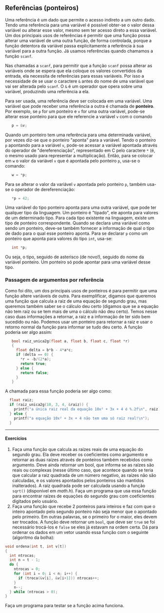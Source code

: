 ## Referências (ponteiros)

Uma referência é um dado que permite o acesso indireto a um outro dado.
Tendo uma referência para uma variável é possível obter-se o valor dessa variável ou alterar esse valor, mesmo sem ter acesso direto a essa variável.
Um dos principais usos de referências é permitir que uma função possa alterar uma variável de uma outra função, de forma controlada, porque a função detentora da variável passa explicitamente a referência à sua variável para a outra função.
Já usamos referências quando chamamos a função `scanf`.

Nas chamadas a `scanf`, para permitir que a função `scanf` possa alterar as variáveis onde se espera que ela coloque os valores convertidos da entrada, ela necessita de referências para essas variáveis. Por isso a necessidade de se usar o caractere `&` antes do nome de uma variável que vai ser alterada pelo `scanf`. O `&` é um operador que opera sobre uma variável, produzindo uma referência a ela.

Para ser usada, uma referência deve ser colocada em uma variável.
Uma variável que pode receber uma referência a outra é chamada de **ponteiro**.
Por exemplo, se `p` for um ponteiro e `v` for uma outra variável, pode-se alterar esse ponteiro para que ele referencie a variável `v` com o comando
```c
   p = &v;
```
Quando um ponteiro tem uma referência para uma determinada variável, por vezes diz-se que o ponteiro "aponta" para a variável.
Tendo o ponteiro `p` apontando para a variável `v`, pode-se acessar a variável apontada através do operador de "dereferenciação", representado em C pelo caractere `*` (é, o mesmo usado para representar a multiplicação).
Então, para se colocar em `w` o valor da variável `v` que é apontada pelo ponteiro `p`, usa-se o comando:
```c
   w = *p;
```
Para se alterar o valor da variável `v` apontada pelo ponteiro `p`, também usa-se o operador de dereferenciação:
```c
   *p = 42;
```
Uma variável do tipo ponteiro aponta para uma outra variável, que pode ter qualquer tipo da linguagem.
Um ponteiro é "tipado", ele aponta para valores de um determinado tipo.
Para cada tipo existente na linguagem, existe um tipo de ponteiro correspondente.
Quando se declara uma variável como sendo um ponteiro, deve-se também fornecer a informação de qual o tipo de dado para o qual esse ponteiro aponta.
Para se declarar `p` como um ponteiro que aponta para valores do tipo `int`, usa-se:
```c
   int *p;
```
Ou seja, o tipo, seguido de asterisco (de novo!), seguido do nome da variável ponteiro.
Um ponteiro só pode apontar para uma variável desse tipo.

### Passagem de argumentos por referência

Como foi dito, um dos principais usos de ponteiros é para permitir que uma função altere variáveis de outra. 
Para exemplificar, digamos que queremos uma função que calcula a raiz de uma equação de segundo grau, mas queremos também saber se o cálculo deu certo (digamos que se a equação não tem raiz ou se tem mais de uma o cálculo não deu certo). Temos nesse caso duas informações a retornar, a raiz e a informação de ter sido bem sucedido ou não. 
Podemos usar um ponteiro para retornar a raiz e usar o retorno normal da função para informar se tudo deu certo. A função poderia ser algo assim:
```c
   bool raiz_unica2g(float a, float b, float c, float *r)
   {
     float delta = b*b - 4*a*c;
     if (delta == 0) {
       *r = -b/(2*a);
       return true;
     } else {
       return false;
     }
   }
```
A chamada para essa função poderia ser algo como:
```c
  float raiz;
  if (raiz_unica2g(10, 3, 4, &raiz)) {
    printf("a única raiz real da equação 10x² + 3x + 4 é %.2f\n", raiz);
  } else {
    printf("a equação 10x² + 3x + 4 não tem uma só raiz real!\n");
  }
```

* * *

#### Exercícios

1. Faça uma função que calcula as raízes reais de uma equação do segundo grau. Ela deve receber os coeficientes como argumento e retornar as duas raízes através de ponteiros também recebidos como argumento. Deve ainda retornar um bool, que informa se as raízes são reais ou complexas (nesse último caso, que acontece quando se teria que calcular a raiz quadrada de um número negativo, as raízes não são calculadas, e os valores apontados pelos ponteiros são mantidos inalterados). A raiz quadrada pode ser calculada usando a função `sqrt()` (disponível em *math.h*). Faça um programa que usa essa função para encontrar raízes de equações do segundo grau com coeficientes digitados pelo usuário.
1. Faça uma função que recebe 2 ponteiros para inteiros e faz com que o inteiro apontado pelo segundo ponteiro não seja menor que o apontado pelo primeiro. Em outras palavras, se o primeiro for o maior, eles devem ser trocados. A função deve retornar um `bool`, que deve ser `true` se foi necessário trocá-los e `false` se eles já estavam na ordem certa. Dá para ordenar os dados em um vetor usando essa função com o seguinte (algoritmo da bolha):
```c
void ordena(int t, int v[t])
{
  int ntrocas;
  int n = t - 1;
  do {
    ntrocas = 0;
    for (int i = 0; i < n; i++) {
      if (troca(&v[i], &v[i+1])) ntrocas++;
    }
    n--;
  } while (ntrocas > 0);
}
```
Faça um programa para testar se a função acima funciona.
